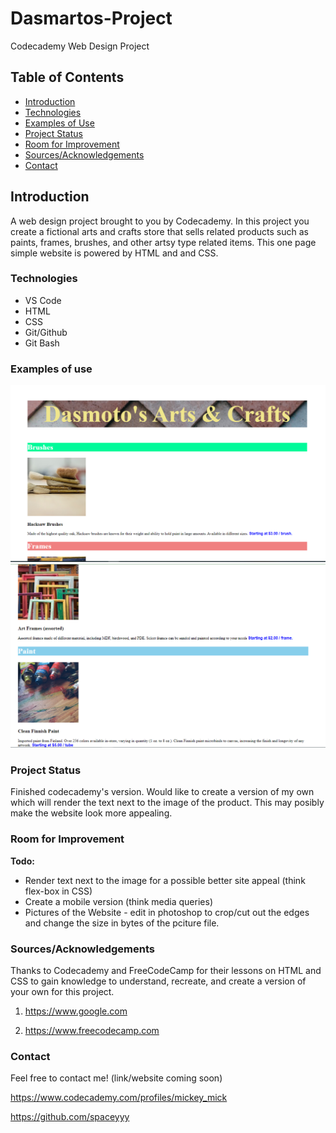 # Dasmartos-Project

Codecademy Web Design Project

## Table of Contents

+ [Introduction](https://github.com/spaceyyy/Dasmartos-Project#introduction)
+ [Technologies](https://github.com/spaceyyy/Dasmartos-Project#technologies)
+ [Examples of Use](https://github.com/spaceyyy/Dasmartos-Project#examples-of-use)
+ [Project Status](https://github.com/spaceyyy/Dasmartos-Project#project-status)
+ [Room for Improvement](https://github.com/spaceyyy/Dasmartos-Project#room-for-improvement)
+ [Sources/Acknowledgements](https://github.com/spaceyyy/Dasmartos-Project#sourcesacknowledgements)
+ [Contact](https://github.com/spaceyyy/Dasmartos-Project#contact)

## Introduction

A web design project brought to you by Codecademy. In this project you create a fictional arts and crafts store
that sells related products such as paints, frames, brushes, and other artsy type related items. This one page
simple website is powered by HTML and and CSS.

### Technologies

+ VS Code
+ HTML
+ CSS
+ Git/Github
+ Git Bash

### Examples of use

![frontPage](images/firstPictureofWebsite.png)
![LastPictureofFrontPage](images/SecondPictureofWebsite.png)

### Project Status

Finished codecademy's version. Would like to create a version of my own which will render the text next to the image of
the product. This may posibly make the website look more appealing.

### Room for Improvement

__Todo:__
+ Render text next to the image for a possible better site appeal  (think flex-box in CSS)
+ Create a mobile version  (think media queries)
+ Pictures of the Website - edit in photoshop to crop/cut out the edges and change the size in bytes of the pciture file.

### Sources/Acknowledgements

Thanks to Codecademy and FreeCodeCamp for their lessons on HTML and CSS to gain knowledge to understand, recreate,
and create a version of your own for this project.

1. https://www.google.com

2. https://www.freecodecamp.com

### Contact

Feel free to contact me!  (link/website coming soon)

https://www.codecademy.com/profiles/mickey_mick

https://github.com/spaceyyy